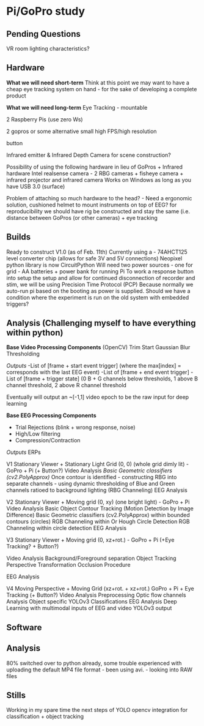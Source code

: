 # Pi/GoPro study
## Pending Questions
VR room lighting characteristics?



## Hardware
**What we will need short-term**
Think at this point we may want to have a cheap eye tracking system on hand - for the sake of developing a complete product

**What we will need long-term**
Eye Tracking - mountable

2 Raspberry Pis (use zero Ws)

2 gopros or some alternative small high FPS/high resolution

button

Infrared emitter & Infrared Depth Camera for scene construction?

Possibility of using the following hardware in lieu of GoPros + Infrared hardware
	Intel realsense camera - 2 RBG cameras + fisheye camera + infrared projector and infrared camera
		Works on Windows as long as you have USB 3.0 (surface)

Problem of attaching so much hardware to the head? - Need a ergonomic solution, cushioned helmet to mount instruments on top of EEG? 
	for reproducibility we should have rig be constructed and stay the same (i.e. distance between GoPros (or other cameras) + eye 		tracking
	 
## Builds
Ready to construct V1.0 (as of Feb. 11th)
Currently using a - 74AHCT125  level converter chip (allows for safe 3V and 5V connections)
	Neopixel python library is now CircuitPython
Will need two power sources - one for grid - AA batteries + power bank for running Pi
To work a response button into setup the setup and allow for continued disconnection of recorder and stim, we will be using Precision Time Protocol (PCP) 
Because normally we auto-run pi based on the booting as power is supplied. 
Should we have a condition where the experiment is run on the old system with embedded triggers?



## Analysis (Challenging myself to have everything within python)
**Base Video Processing Components** (OpenCV)
Trim Start
Gaussian Blur
Thresholding 

*Outputs*
-List of [frame + start event trigger] (where the max[index] = corresponds with the last EEG event)
-List of [frame + end event trigger]
-List of [frame + trigger state] (0 B + G channels below thresholds, 1 above B channel threshold, 2 above R channel threshold
	
Eventually will output an ~[-1,1] video epoch to be the raw input for deep learning

**Base EEG Processing Components**
- Trial Rejections (blink + wrong response, noise)
- High/Low filtering
- Compression/Contraction

*Outputs*
ERPs

V1 Stationary Viewer + Stationary Light Grid (0, 0) (whole grid dimly lit) - GoPro + Pi (+ Button?)
	Video Analysis
		*Basic Geometric classifiers (cv2.PolyApprox)*
			Once contour is identified - constructing RBG into separate channels - using dynamic thresholding of Blue and Green channels ratioed to background lighting (RBG Channeling)
	EEG Analysis 
	
	
V2 Stationary Viewer + Moving grid  (0, xy) (one bright light) - GoPro + Pi 
	Video Analysis
		Basic Object Contour Tracking (Motion Detection by Image Difference)
		Basic Geometric classifiers (cv2.PolyApprox) within bounded contours (circles)
			RGB Channeling within
		Or 
		Hough Circle Detection
			RGB Channeling within circle detection
			EEG Analysis				

V3 Stationary Viewer + Moving grid (0, xz+rot.)  - GoPro + Pi (+Eye Tracking? + Button?)
	
Video Analysis 
	Background/Foreground separation
	Object Tracking
	Perspective Transformation
	Occlusion Procedure

EEG Analysis

V4 Moving Perspective + Moving Grid (xz+rot. + xz+rot.) GoPro + Pi + Eye Tracking (+ Button?)
	Video Analysis
		Preprocessing
		Optic flow channels
		Analysis
	Object specific YOLOv3 Classifications
	EEG Analysis 
		Deep Learning with multimodal inputs of EEG and video YOLOv3 output 

		
## Software


## Analysis
80% switched over to python already, some trouble experienced with uploading the default MP4 file format - been using avi. - looking into RAW files

## Stills
Working in my spare time the next steps of YOLO opencv integration for classification + object tracking

